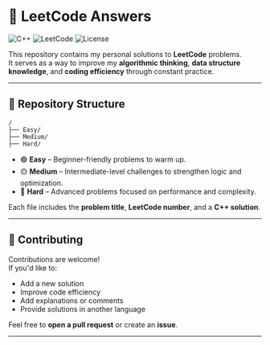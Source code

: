 # 🧩 LeetCode Answers

![C++](https://img.shields.io/badge/Language-C++-blue?style=for-the-badge&logo=c%2B%2B)
![LeetCode](https://img.shields.io/badge/Platform-LeetCode-orange?style=for-the-badge&logo=leetcode)
![License](https://img.shields.io/badge/License-MIT-green?style=for-the-badge)

This repository contains my personal solutions to **LeetCode** problems.  
It serves as a way to improve my **algorithmic thinking**, **data structure knowledge**, and **coding efficiency** through constant practice.

---

## 📁 Repository Structure

```
/
├── Easy/
├── Medium/
├── Hard/
```

- 🟢 **Easy** – Beginner-friendly problems to warm up.  
- 🟡 **Medium** – Intermediate-level challenges to strengthen logic and optimization.  
- 🔴 **Hard** – Advanced problems focused on performance and complexity.

Each file includes the **problem title**, **LeetCode number**, and a **C++ solution**.

---

## 🤝 Contributing

Contributions are welcome!  
If you'd like to:
- Add a new solution  
- Improve code efficiency  
- Add explanations or comments  
- Provide solutions in another language  

Feel free to **open a pull request** or create an **issue**.

---

